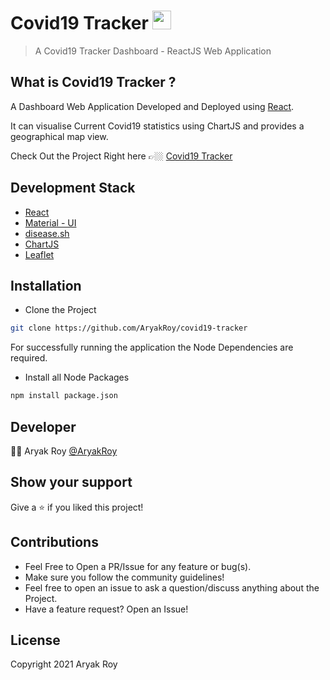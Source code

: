 # Covid19 Tracker <img src="https://i.pinimg.com/originals/c6/28/87/c62887db7cea40ab5753171c86e456ef.gif" width="30px">

> A Covid19 Tracker Dashboard - ReactJS Web Application

## What is Covid19 Tracker ?

A Dashboard Web Application Developed and Deployed using [React](https://reactjs.org/).

It can visualise Current Covid19 statistics using ChartJS and provides a geographical map view.

Check Out the Project Right here 👉🏼
[Covid19 Tracker](https://covid-19-tracker-7d212.firebaseapp.com/)

## Development Stack

- [React](https://reactjs.org/)
- [Material - UI](https://material-ui.com/)
- [disease.sh](https://disease.sh/)
- [ChartJS](https://www.chartjs.org/)
- [Leaflet](https://leafletjs.com/)

## Installation

- Clone the Project

```bash
git clone https://github.com/AryakRoy/covid19-tracker
```

For successfully running the application the Node Dependencies are required.

- Install all Node Packages

```bash
npm install package.json
```

## Developer

👨‍💻 Aryak Roy [@AryakRoy](https://github.com/AryakRoy)

## Show your support

Give a ⭐ if you liked this project!

## Contributions

- Feel Free to Open a PR/Issue for any feature or bug(s).
- Make sure you follow the community guidelines!
- Feel free to open an issue to ask a question/discuss anything about the Project.
- Have a feature request? Open an Issue!

## License

Copyright 2021 Aryak Roy
